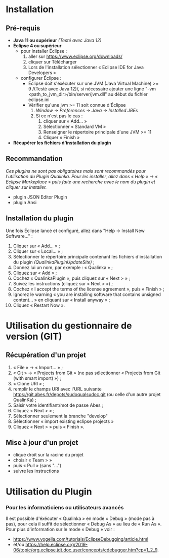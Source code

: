 # Installation

## Pré-requis

-   **Java 11 ou supérieur** *(Testé avec Java 12)*
-   **Éclipse 4 ou supérieur**
    -   pour installer Éclipse :
        1.  aller sur <https://www.eclipse.org/downloads/>
        2.  cliquer sur Télécharger
        3.  Lors de l'installation sélectionner « Eclipse IDE for Java
            Developers »
    -   configurer Éclipse :
        -   Éclipse doit s'éxécuter sur une JVM (Java Virtual Machine)
            \>= 9 /(Testé avec Java 12)/, si nécessaire ajouter une
            ligne "-vm \<path_to_jvm_dir\>/bin/server/jvm.dll" au début
            du fichier eclipse.ini
        -   Vérifier qu'une jvm \>= 11 soit connue d'Éclipse
            1.  *Window -\> Préférences -\> Java -\> Installed JREs*
            2.  Si ce n'est pas le cas :
                1.  cliquer sur « Add… »
                2.  Sélectionner « Standard VM »
                3.  Renseigner le répertoire principale d'une JVM \>= 11
                4.  Cliquer « Finish »
-   **Récupérer les fichiers d'installation du plugin**

## Recommandation

*Ces plugins ne sont pas obligatoires mais sont recommandés pour
l'utilisation du Plugin Qualinka. Pour les* *installer, allez dans «
Help » -\> « Eclipse Markeplace » puis faite une recherche avec le nom
du plugin et cliquer* *sur installer.*

-   plugin JSON Editor Plugin
-   plugin Ansi

## Installation du plugin

Une fois Éclipse lancé et configuré, allez dans "Help -\> Install New
Software…" :

1.  Cliquer sur « Add… » ;
2.  Cliquer sur « Local… » ;
3.  Sélectionner le répertoire principale contenant les fichiers
    d'installation du plugin *(QualinkaPluginUpdateSite)* ;
4.  Donnez lui un nom, par exemple : « Qualinka » ;
5.  Cliquez sur « Add » ;
6.  Cochez « QualinkaPlugin », puis cliquez sur « Next \> » ;
7.  Suivez les instructions (cliquez sur « Next \> ») ;
8.  Cochez « I accept the terms of the license agreement », puis «
    Finish » ;
9.  Ignorez le warning « you are installing software that contains
    unsigned content… » en cliquant sur « Install anyway » ;
10. Cliquez « Restart Now ».

# Utilisation du gestionnaire de version (GIT)

## Récupération d'un projet

1.  « File » -\> « Import… » ;
2.  « Git » -\> « Projects from Git » (ne pas sélectionner « Projects
    from Git (with smart import) ») ;
3.  « Clone URI » ;
4.  remplir le champs URI avec l'URL suivante
    <https://git.abes.fr/depots/sudoqualsudoc.git> (ou celle d'un autre
    projet QualinKa) ;
5.  Saisir votre identifiant/mot de passe Abes ;
6.  Cliquez « Next \> » ;
7.  Sélectionner seulement la branche "develop"
8.  Sélectionner « import existing eclipse projects »
9.  Cliquez « Next \> » puis « Finish ».

## Mise à jour d'un projet

-   clique droit sur la racine du projet
-   choisir « Team \> »
-   puis « Pull » (sans "…")
-   suivre les instructions

# Utilisation du Plugin

### Pour les informaticiens ou utilisateurs avancés

Il est possible d'éxécuter « Qualinka » en mode « Debug » (mode pas à
pas), pour cela il suffit de sélectionner « Debug As » au lieu de « Run
As ». Pour plus d'information sur le mode « Debug » voir :

-   <https://www.vogella.com/tutorials/EclipseDebugging/article.html>
-   et/ou
    <https://help.eclipse.org/2019-06/topic/org.eclipse.jdt.doc.user/concepts/cdebugger.htm?cp=1_2_9>.
